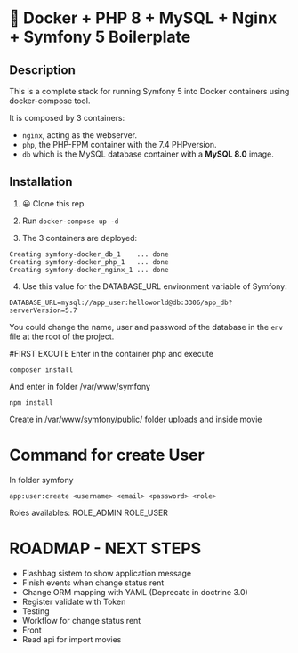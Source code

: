 # 🐳 Docker + PHP 8 + MySQL + Nginx + Symfony 5 Boilerplate

## Description

This is a complete stack for running Symfony 5 into Docker containers using docker-compose tool.

It is composed by 3 containers:

- `nginx`, acting as the webserver.
- `php`, the PHP-FPM container with the 7.4 PHPversion.
- `db` which is the MySQL database container with a **MySQL 8.0** image.

## Installation

1. 😀 Clone this rep.

2. Run `docker-compose up -d`

3. The 3 containers are deployed: 

```
Creating symfony-docker_db_1    ... done
Creating symfony-docker_php_1   ... done
Creating symfony-docker_nginx_1 ... done
```

4. Use this value for the DATABASE_URL environment variable of Symfony:

```
DATABASE_URL=mysql://app_user:helloworld@db:3306/app_db?serverVersion=5.7
```

You could change the name, user and password of the database in the `env` file at the root of the project.

#FIRST EXCUTE
Enter in the container php and execute
```
composer install
```
And enter in folder /var/www/symfony
```
npm install
```

Create in /var/www/symfony/public/ folder uploads and inside movie

# Command for create User

In folder symfony
```
app:user:create <username> <email> <password> <role>
```

Roles availables: 
ROLE_ADMIN
ROLE_USER


# ROADMAP - NEXT STEPS
- Flashbag sistem to show application message
- Finish events when change status rent
- Change ORM mapping with YAML (Deprecate in doctrine 3.0)
- Register validate with Token
- Testing
- Workflow for change status rent
- Front 
- Read api for import movies

